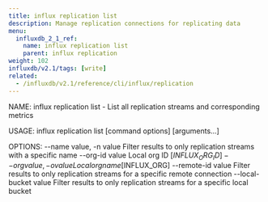 ```yaml
---
title: influx replication list
description: Manage replication connections for replicating data
menu:
  influxdb_2_1_ref:
    name: influx replication list
    parent: influx replication
weight: 102
influxdb/v2.1/tags: [write]
related:
  - /influxdb/v2.1/reference/cli/influx/replication
---
```


NAME:
   influx replication list - List all replication streams and corresponding metrics

USAGE:
   influx replication list [command options] [arguments...]


OPTIONS:
   --name value, -n value  Filter results to only replication streams with a specific name
   --org-id value          Local org ID [$INFLUX_ORG_ID]
   --org value, -o value   Local org name [$INFLUX_ORG]
   --remote-id value       Filter results to only replication streams for a specific remote connection
   --local-bucket value    Filter results to only replication streams for a specific local bucket
   
   
   
<!--   
   COMMON OPTIONS:
   --host value                     HTTP address of InfluxDB [$INFLUX_HOST]
   --skip-verify                    Skip TLS certificate chain and host name verification [$INFLUX_SKIP_VERIFY]
   --configs-path value             Path to the influx CLI configurations [$INFLUX_CONFIGS_PATH]
   --active-config value, -c value  Config name to use for command [$INFLUX_ACTIVE_CONFIG]
   --http-debug
   --json                           Output data as JSON [$INFLUX_OUTPUT_JSON]
   --hide-headers                   Hide the table headers in output data [$INFLUX_HIDE_HEADERS]
   --token value, -t value          Token to authenticate request [$INFLUX_TOKEN]
-->
